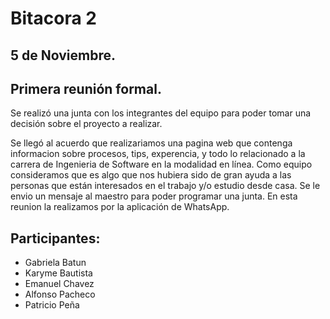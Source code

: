 # Bitacora 2

## 5 de Noviembre.

## Primera reunión formal.

Se realizó una junta con los integrantes del equipo para poder tomar una decisión
sobre el proyecto a realizar.

Se llegó al acuerdo que realizariamos una pagina web que contenga informacion sobre procesos, tips, 
experencia, y todo lo relacionado a la carrera de Ingenieria de Software en la modalidad en línea.
Como equipo consideramos que es algo que nos hubiera sido de gran ayuda a las personas que están interesados en el trabajo y/o estudio desde casa.
Se le envio un mensaje al maestro para poder programar una junta.
En esta reunion la realizamos por la aplicación de WhatsApp.

## Participantes:

- Gabriela Batun
- Karyme Bautista
- Emanuel Chavez
- Alfonso Pacheco
- Patricio Peña
